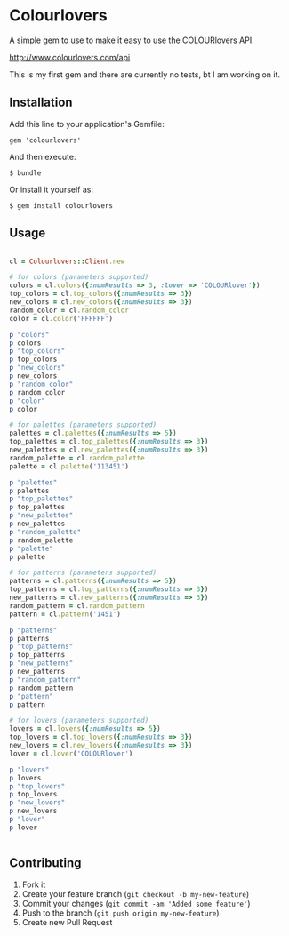 # Colourlovers

A simple gem to use to make it easy to use the COLOURlovers API.

http://www.colourlovers.com/api

This is my first gem and there are currently no tests, bt I am working on it.

## Installation

Add this line to your application's Gemfile:

    gem 'colourlovers'

And then execute:

    $ bundle

Or install it yourself as:

    $ gem install colourlovers

## Usage


```ruby

cl = Colourlovers::Client.new

# for colors (parameters supported)
colors = cl.colors({:numResults => 3, :lover => 'COLOURlover'})
top_colors = cl.top_colors({:numResults => 3})
new_colors = cl.new_colors({:numResults => 3})
random_color = cl.random_color
color = cl.color('FFFFFF')

p "colors"
p colors
p "top_colors"
p top_colors
p "new_colors"
p new_colors
p "random_color"
p random_color
p "color"
p color

# for palettes (parameters supported)
palettes = cl.palettes({:numResults => 5})
top_palettes = cl.top_palettes({:numResults => 3})
new_palettes = cl.new_palettes({:numResults => 3})
random_palette = cl.random_palette
palette = cl.palette('113451')

p "palettes"
p palettes
p "top_palettes"
p top_palettes
p "new_palettes"
p new_palettes
p "random_palette"
p random_palette
p "palette"
p palette

# for patterns (parameters supported)
patterns = cl.patterns({:numResults => 5})
top_patterns = cl.top_patterns({:numResults => 3})
new_patterns = cl.new_patterns({:numResults => 3})
random_pattern = cl.random_pattern
pattern = cl.pattern('1451')

p "patterns"
p patterns
p "top_patterns"
p top_patterns
p "new_patterns"
p new_patterns
p "random_pattern"
p random_pattern
p "pattern"
p pattern

# for lovers (parameters supported)
lovers = cl.lovers({:numResults => 5})
top_lovers = cl.top_lovers({:numResults => 3})
new_lovers = cl.new_lovers({:numResults => 3})
lover = cl.lover('COLOURlover')

p "lovers"
p lovers
p "top_lovers"
p top_lovers
p "new_lovers"
p new_lovers
p "lover"
p lover



```



## Contributing

1. Fork it
2. Create your feature branch (`git checkout -b my-new-feature`)
3. Commit your changes (`git commit -am 'Added some feature'`)
4. Push to the branch (`git push origin my-new-feature`)
5. Create new Pull Request
